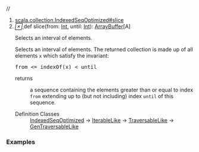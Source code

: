 //
<ol>
<li><a href="https://www.scala-lang.org/api/2.12.3/scala/collection/mutable/ArrayBuffer.html#slice(from:Int,until:Int):Repr">scala.collection.IndexedSeqOptimized#slice</a></li>
<li name="scala.collection.IndexedSeqOptimized#slice" visbl="pub" class="indented0 " data-isabs="false" fullcomment="yes" group="Ungrouped"> <a id="slice(from:Int,until:Int):Repr"></a><a id="slice(Int,Int):ArrayBuffer[A]"></a> <span class="permalink"> <a href="../../../scala/collection/mutable/ArrayBuffer.html#slice(from:Int,until:Int):Repr" title="Permalink"> <i class="material-icons"></i> </a> </span> <span class="modifier_kind"> <span class="modifier"></span> <span class="kind">def</span> </span> <span class="symbol"> <span class="name">slice</span><span class="params">(<span name="from">from: <a href="../../Int.html" class="extype" name="scala.Int">Int</a></span>, <span name="until">until: <a href="../../Int.html" class="extype" name="scala.Int">Int</a></span>)</span><span class="result">: <a href="" class="extype" name="scala.collection.mutable.ArrayBuffer">ArrayBuffer</a>[<span class="extype" name="scala.collection.mutable.ArrayBuffer.A">A</span>]</span> </span> <p class="shortcomment cmt">Selects an interval of elements.</p>
 <div class="fullcomment">
  <div class="comment cmt">
   <p>Selects an interval of elements. The returned collection is made up of all elements <code>x</code> which satisfy the invariant:</p>
   <pre>from &lt;= indexOf(x) &lt; until</pre>
  </div>
  <dl class="paramcmts block">
   <dt>
    returns
   </dt>
   <dd class="cmt">
    <p>a sequence containing the elements greater than or equal to index <code>from</code> extending up to (but not including) index <code>until</code> of this sequence.</p>
   </dd>
  </dl>
  <dl class="attributes block"> 
   <dt>
    Definition Classes
   </dt>
   <dd>
    <a href="../IndexedSeqOptimized.html" class="extype" name="scala.collection.IndexedSeqOptimized">IndexedSeqOptimized</a> → 
    <a href="../IterableLike.html" class="extype" name="scala.collection.IterableLike">IterableLike</a> → 
    <a href="../TraversableLike.html" class="extype" name="scala.collection.TraversableLike">TraversableLike</a> → 
    <a href="../GenTraversableLike.html" class="extype" name="scala.collection.GenTraversableLike">GenTraversableLike</a>
   </dd>
  </dl>
 </div> </li>
        </ol>


### Examples



